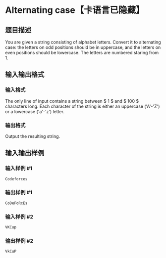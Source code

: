 # Alternating case【卡语言已隐藏】

## 题目描述

You are given a string consisting of alphabet letters. Convert it to alternating case: the letters on odd positions should be in uppercase, and the letters on even positions should be lowercase. The letters are numbered staring from 1.

## 输入输出格式

### 输入格式

The only line of input contains a string between $ 1 $ and $ 100 $ characters long. Each character of the string is either an uppercase ('A'-'Z') or a lowercase ('a'-'z') letter.

### 输出格式

Output the resulting string.

## 输入输出样例

### 输入样例 #1

```cpp
Codeforces

```
### 输出样例 #1

```cpp
CoDeFoRcEs

```
### 输入样例 #2

```cpp
VKCup

```
### 输出样例 #2

```cpp
VkCuP

```
